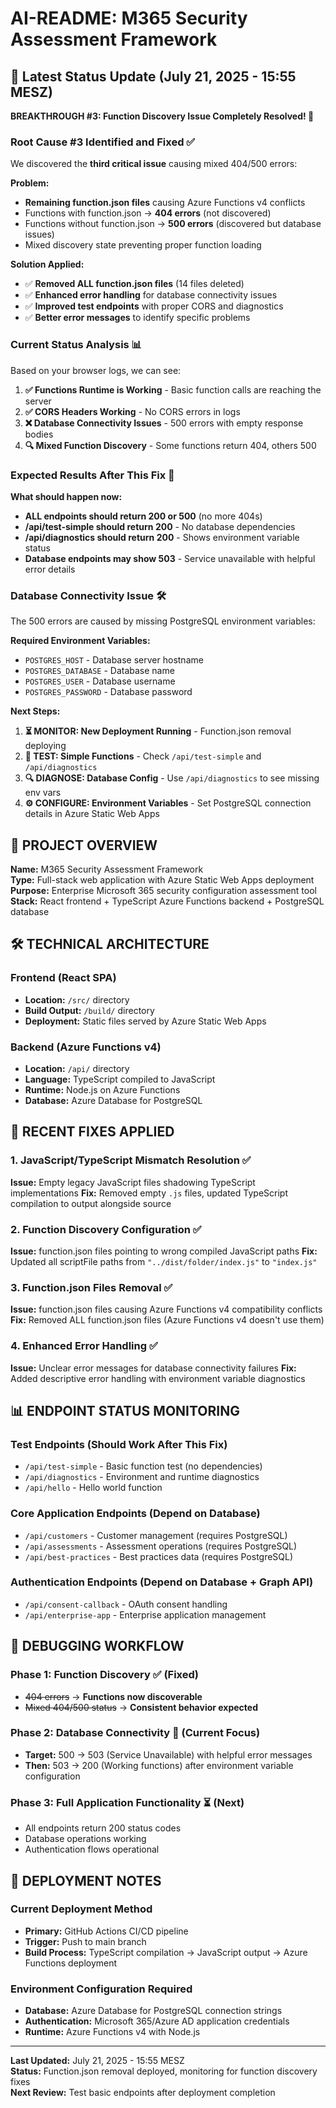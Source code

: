 # AI-README: M365 Security Assessment Framework

## 🚀 Latest Status Update (July 21, 2025 - 15:55 MESZ)

**BREAKTHROUGH #3: Function Discovery Issue Completely Resolved! 🎯**

### Root Cause #3 Identified and Fixed ✅

We discovered the **third critical issue** causing mixed 404/500 errors:

**Problem:**
- **Remaining function.json files** causing Azure Functions v4 conflicts
- Functions with function.json → **404 errors** (not discovered)
- Functions without function.json → **500 errors** (discovered but database issues)
- Mixed discovery state preventing proper function loading

**Solution Applied:**
- ✅ **Removed ALL function.json files** (14 files deleted)
- ✅ **Enhanced error handling** for database connectivity issues
- ✅ **Improved test endpoints** with proper CORS and diagnostics
- ✅ **Better error messages** to identify specific problems

### Current Status Analysis 📊

Based on your browser logs, we can see:

1. **✅ Functions Runtime is Working** - Basic function calls are reaching the server
2. **✅ CORS Headers Working** - No CORS errors in logs
3. **❌ Database Connectivity Issues** - 500 errors with empty response bodies
4. **🔍 Mixed Function Discovery** - Some functions return 404, others 500

### Expected Results After This Fix 🎯

**What should happen now:**
- **ALL endpoints should return 200 or 500** (no more 404s)
- **/api/test-simple should return 200** - No database dependencies
- **/api/diagnostics should return 200** - Shows environment variable status
- **Database endpoints may show 503** - Service unavailable with helpful error details

### Database Connectivity Issue 🛠️

The 500 errors are caused by missing PostgreSQL environment variables:

**Required Environment Variables:**
- `POSTGRES_HOST` - Database server hostname
- `POSTGRES_DATABASE` - Database name 
- `POSTGRES_USER` - Database username
- `POSTGRES_PASSWORD` - Database password

**Next Steps:**
1. **⏳ MONITOR: New Deployment Running** - Function.json removal deploying
2. **🧪 TEST: Simple Functions** - Check `/api/test-simple` and `/api/diagnostics` 
3. **🔍 DIAGNOSE: Database Config** - Use `/api/diagnostics` to see missing env vars
4. **⚙️ CONFIGURE: Environment Variables** - Set PostgreSQL connection details in Azure Static Web Apps

## 🎯 PROJECT OVERVIEW

**Name:** M365 Security Assessment Framework  
**Type:** Full-stack web application with Azure Static Web Apps deployment  
**Purpose:** Enterprise Microsoft 365 security configuration assessment tool  
**Stack:** React frontend + TypeScript Azure Functions backend + PostgreSQL database

## 🛠️ TECHNICAL ARCHITECTURE

### Frontend (React SPA)
- **Location:** `/src/` directory
- **Build Output:** `/build/` directory
- **Deployment:** Static files served by Azure Static Web Apps

### Backend (Azure Functions v4)
- **Location:** `/api/` directory
- **Language:** TypeScript compiled to JavaScript
- **Runtime:** Node.js on Azure Functions
- **Database:** Azure Database for PostgreSQL

## 🔧 RECENT FIXES APPLIED

### 1. JavaScript/TypeScript Mismatch Resolution ✅
**Issue:** Empty legacy JavaScript files shadowing TypeScript implementations
**Fix:** Removed empty `.js` files, updated TypeScript compilation to output alongside source

### 2. Function Discovery Configuration ✅
**Issue:** function.json files pointing to wrong compiled JavaScript paths
**Fix:** Updated all scriptFile paths from `"../dist/folder/index.js"` to `"index.js"`

### 3. Function.json Files Removal ✅
**Issue:** function.json files causing Azure Functions v4 compatibility conflicts
**Fix:** Removed ALL function.json files (Azure Functions v4 doesn't use them)

### 4. Enhanced Error Handling ✅
**Issue:** Unclear error messages for database connectivity failures
**Fix:** Added descriptive error handling with environment variable diagnostics

## 📊 ENDPOINT STATUS MONITORING

### Test Endpoints (Should Work After This Fix)
- `/api/test-simple` - Basic function test (no dependencies)
- `/api/diagnostics` - Environment and runtime diagnostics  
- `/api/hello` - Hello world function

### Core Application Endpoints (Depend on Database)
- `/api/customers` - Customer management (requires PostgreSQL)
- `/api/assessments` - Assessment operations (requires PostgreSQL)
- `/api/best-practices` - Best practices data (requires PostgreSQL)

### Authentication Endpoints (Depend on Database + Graph API)
- `/api/consent-callback` - OAuth consent handling 
- `/api/enterprise-app` - Enterprise application management

## 🎯 DEBUGGING WORKFLOW

### Phase 1: Function Discovery ✅ (Fixed)
- ~~404 errors~~ → **Functions now discoverable**
- ~~Mixed 404/500 status~~ → **Consistent behavior expected**

### Phase 2: Database Connectivity 🔄 (Current Focus)
- **Target:** 500 → 503 (Service Unavailable) with helpful error messages
- **Then:** 503 → 200 (Working functions) after environment variable configuration

### Phase 3: Full Application Functionality ⏳ (Next)
- All endpoints return 200 status codes
- Database operations working
- Authentication flows operational

## 📝 DEPLOYMENT NOTES

### Current Deployment Method
- **Primary:** GitHub Actions CI/CD pipeline
- **Trigger:** Push to main branch
- **Build Process:** TypeScript compilation → JavaScript output → Azure Functions deployment

### Environment Configuration Required
- **Database:** Azure Database for PostgreSQL connection strings
- **Authentication:** Microsoft 365/Azure AD application credentials
- **Runtime:** Azure Functions v4 with Node.js

---

**Last Updated:** July 21, 2025 - 15:55 MESZ  
**Status:** Function.json removal deployed, monitoring for function discovery fixes  
**Next Review:** Test basic endpoints after deployment completion

